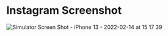 # Instagram Screenshot

![Simulator Screen Shot - iPhone 13 - 2022-02-14 at 15 17 39](https://user-images.githubusercontent.com/90309641/153842496-1e01d6ee-5c8e-49db-bb86-d43b81f2c3f5.png)

